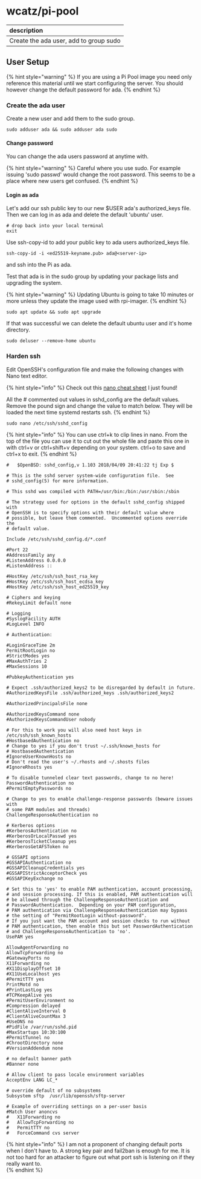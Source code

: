 # wcatz/pi-pool

| description |
| :--- |
| Create the ada user, add to group sudo |

## User Setup

{% hint style="warning" %} If you are using a Pi Pool image you need only reference this material until we start configuring the server. You should however change the default password for ada. {% endhint %}

### Create the ada user

Create a new user and add them to the sudo group.

```text
sudo adduser ada && sudo adduser ada sudo
```

#### Change password

You can change the ada users password at anytime with.

{% hint style="warning" %} Careful where you use sudo. For example issuing 'sudo passwd' would change the root password. This seems to be a place where new users get confused. {% endhint %}

#### Login as ada

Let's add our ssh public key to our new $USER ada's authorized\_keys file. Then we can log in as ada and delete the default 'ubuntu' user.

```text
# drop back into your local terminal
exit
```

Use ssh-copy-id to add your public key to ada users authorized\_keys file.

```text
ssh-copy-id -i <ed25519-keyname.pub> ada@<server-ip>
```

and ssh into the Pi as ada.

Test that ada is in the sudo group by updating your package lists and upgrading the system.

{% hint style="warning" %} Updating Ubuntu is going to take 10 minutes or more unless they update the image used with rpi-imager. {% endhint %}

```text
sudo apt update && sudo apt upgrade
```

If that was successful we can delete the default ubuntu user and it's home directory.

```text
sudo deluser --remove-home ubuntu
```

### Harden ssh

Edit OpenSSH's configuration file and make the following changes with Nano text editor.

{% hint style="info" %} Check out this [nano cheat sheet](https://www.nano-editor.org/dist/latest/cheatsheet.html) I just found!

All the \# commented out values in sshd\_config are the default values. Remove the pound sign and change the value to match below. They will be loaded the next time systemd restarts ssh. {% endhint %}

```text
sudo nano /etc/ssh/sshd_config
```

{% hint style="info" %} You can use ctrl+k to clip lines in nano. From the top of the file you can use it to cut out the whole file and paste this one in with ctrl+v or ctrl+shift+v depending on your system. ctrl+o to save and ctrl+x to exit. {% endhint %}

```text
#	$OpenBSD: sshd_config,v 1.103 2018/04/09 20:41:22 tj Exp $

# This is the sshd server system-wide configuration file.  See
# sshd_config(5) for more information.

# This sshd was compiled with PATH=/usr/bin:/bin:/usr/sbin:/sbin

# The strategy used for options in the default sshd_config shipped with
# OpenSSH is to specify options with their default value where
# possible, but leave them commented.  Uncommented options override the
# default value.

Include /etc/ssh/sshd_config.d/*.conf

#Port 22
#AddressFamily any
#ListenAddress 0.0.0.0
#ListenAddress ::

#HostKey /etc/ssh/ssh_host_rsa_key
#HostKey /etc/ssh/ssh_host_ecdsa_key
#HostKey /etc/ssh/ssh_host_ed25519_key

# Ciphers and keying
#RekeyLimit default none

# Logging
#SyslogFacility AUTH
#LogLevel INFO

# Authentication:

#LoginGraceTime 2m
PermitRootLogin no
#StrictModes yes
#MaxAuthTries 2
#MaxSessions 10

#PubkeyAuthentication yes

# Expect .ssh/authorized_keys2 to be disregarded by default in future.
#AuthorizedKeysFile	.ssh/authorized_keys .ssh/authorized_keys2

#AuthorizedPrincipalsFile none

#AuthorizedKeysCommand none
#AuthorizedKeysCommandUser nobody

# For this to work you will also need host keys in /etc/ssh/ssh_known_hosts
#HostbasedAuthentication no
# Change to yes if you don't trust ~/.ssh/known_hosts for
# HostbasedAuthentication
#IgnoreUserKnownHosts no
# Don't read the user's ~/.rhosts and ~/.shosts files
#IgnoreRhosts yes

# To disable tunneled clear text passwords, change to no here!
PasswordAuthentication no
#PermitEmptyPasswords no

# Change to yes to enable challenge-response passwords (beware issues with
# some PAM modules and threads)
ChallengeResponseAuthentication no

# Kerberos options
#KerberosAuthentication no
#KerberosOrLocalPasswd yes
#KerberosTicketCleanup yes
#KerberosGetAFSToken no

# GSSAPI options
#GSSAPIAuthentication no
#GSSAPICleanupCredentials yes
#GSSAPIStrictAcceptorCheck yes
#GSSAPIKeyExchange no

# Set this to 'yes' to enable PAM authentication, account processing,
# and session processing. If this is enabled, PAM authentication will
# be allowed through the ChallengeResponseAuthentication and
# PasswordAuthentication.  Depending on your PAM configuration,
# PAM authentication via ChallengeResponseAuthentication may bypass
# the setting of "PermitRootLogin without-password".
# If you just want the PAM account and session checks to run without
# PAM authentication, then enable this but set PasswordAuthentication
# and ChallengeResponseAuthentication to 'no'.
UsePAM yes

AllowAgentForwarding no
AllowTcpForwarding no
#GatewayPorts no
X11Forwarding no
#X11DisplayOffset 10
#X11UseLocalhost yes
#PermitTTY yes
PrintMotd no
#PrintLastLog yes
#TCPKeepAlive yes
#PermitUserEnvironment no
#Compression delayed
#ClientAliveInterval 0
#ClientAliveCountMax 3
#UseDNS no
#PidFile /var/run/sshd.pid
#MaxStartups 10:30:100
#PermitTunnel no
#ChrootDirectory none
#VersionAddendum none

# no default banner path
#Banner none

# Allow client to pass locale environment variables
AcceptEnv LANG LC_*

# override default of no subsystems
Subsystem sftp	/usr/lib/openssh/sftp-server

# Example of overriding settings on a per-user basis
#Match User anoncvs
#	X11Forwarding no
#	AllowTcpForwarding no
#	PermitTTY no
#	ForceCommand cvs server
```

{% hint style="info" %} I am not a proponent of changing default ports when I don't have to. A strong key pair and fail2ban is enough for me. It is not too hard for an attacker to figure out what port ssh is listening on if they really want to.  
 {% endhint %}

